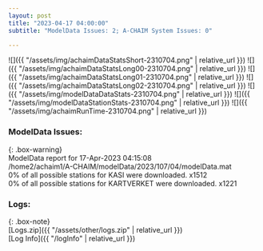 ```yaml
---
layout: post
title: "2023-04-17 04:00:00"
subtitle: "ModelData Issues: 2; A-CHAIM System Issues: 0"

---
```


![]({{ "/assets/img/achaimDataStatsShort-2310704.png" | relative_url }})
![]({{ "/assets/img/achaimDataStatsLong00-2310704.png" | relative_url }})
![]({{ "/assets/img/achaimDataStatsLong01-2310704.png" | relative_url }})
![]({{ "/assets/img/achaimDataStatsLong02-2310704.png" | relative_url }})
![]({{ "/assets/img/modelDataDataStats-2310704.png" | relative_url }})
![]({{ "/assets/img/modelDataStationStats-2310704.png" | relative_url }})
![]({{ "/assets/img/achaimRunTime-2310704.png" | relative_url }})


### ModelData Issues:  
  
{: .box-warning}  
 ModelData report for 17-Apr-2023 04:15:08   
 /home2/achaim1/A-CHAIM/modelData/2023/107/04/modelData.mat   
 0% of all possible stations for KASI were downloaded. x1512   
 0% of all possible stations for KARTVERKET were downloaded. x1221   
  


### Logs:  
  
{: .box-note}  
[Logs.zip]({{ "/assets/other/logs.zip" | relative_url }})  
[Log Info]({{ "/logInfo" | relative_url }})  
